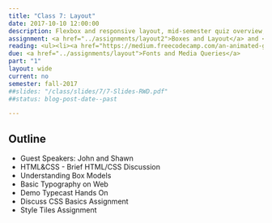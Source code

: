 ```yaml
---
title: "Class 7: Layout"
date: 2017-10-10 12:00:00
description: Flexbox and responsive layout, mid-semester quiz overview, work on Boxes and Layout assignment</a>
assignment: <a href="../assignments/layout2">Boxes and Layout</a> and <a href="../assignments/test">HTML/CSS Comprehension Mini Exam</a>
reading: <ul><li><a href="https://medium.freecodecamp.com/an-animated-guide-to-flexbox-d280cf6afc35#.whn7b1cva">An Animated Guide to Flexbox</a></li><li><a href="https://css-tricks.com/snippets/css/a-guide-to-flexbox/">A Complete Guide to Flexbox - CSS Tricks</a></li><li><i>Responsive Web Design</i> - Ch. 5 Becoming Responsive</li></ul>
due: <a href="../assignments/layout">Fonts and Media Queries</a>
part: "1"
layout: wide
current: no
semester: fall-2017
##slides: "/class/slides/7/7-Slides-RWD.pdf"
##status: blog-post-date--past

---
```


## Outline

* Guest Speakers: John and Shawn
* HTML&CSS - Brief HTML/CSS Discussion
* Understanding Box Models
* Basic Typography on Web
* Demo Typecast Hands On
* Discuss CSS Basics Assignment
* Style Tiles Assignment
